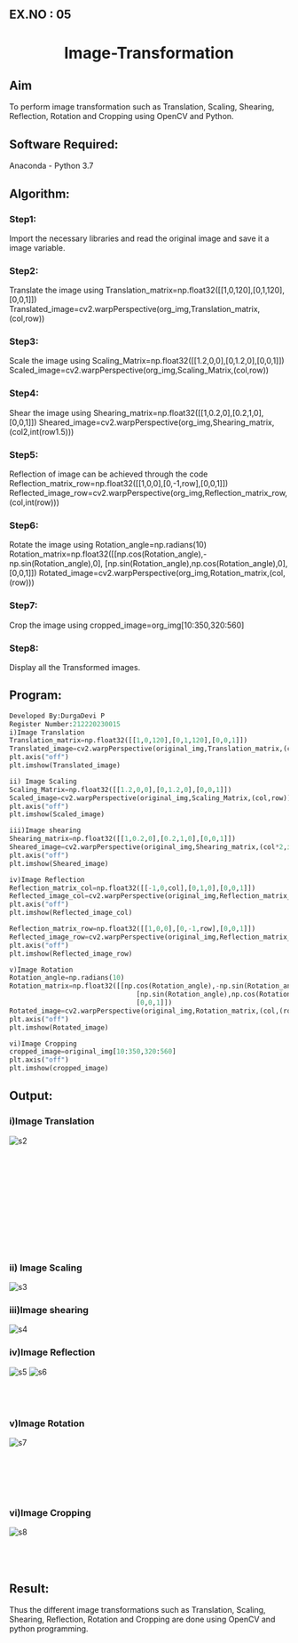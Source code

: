 ## EX.NO : 05
# <p align="center"> Image-Transformation</p>
## Aim
To perform image transformation such as Translation, Scaling, Shearing, Reflection, Rotation and Cropping using OpenCV and Python.

## Software Required:
Anaconda - Python 3.7

## Algorithm:
### Step1:
Import the necessary libraries and read the original image and save it a image variable.
<br>

### Step2:
Translate the image using Translation_matrix=np.float32([[1,0,120],[0,1,120],[0,0,1]]) Translated_image=cv2.warpPerspective(org_img,Translation_matrix,(col,row))
<br>

### Step3:
Scale the image using Scaling_Matrix=np.float32([[1.2,0,0],[0,1.2,0],[0,0,1]]) Scaled_image=cv2.warpPerspective(org_img,Scaling_Matrix,(col,row))
<br>

### Step4:
Shear the image using Shearing_matrix=np.float32([[1,0.2,0],[0.2,1,0],[0,0,1]]) Sheared_image=cv2.warpPerspective(org_img,Shearing_matrix,(col2,int(row1.5)))
<br>

### Step5:
Reflection of image can be achieved through the code Reflection_matrix_row=np.float32([[1,0,0],[0,-1,row],[0,0,1]]) Reflected_image_row=cv2.warpPerspective(org_img,Reflection_matrix_row,(col,int(row)))
<br>

### Step6:
Rotate the image using Rotation_angle=np.radians(10) Rotation_matrix=np.float32([[np.cos(Rotation_angle),-np.sin(Rotation_angle),0], [np.sin(Rotation_angle),np.cos(Rotation_angle),0], [0,0,1]]) Rotated_image=cv2.warpPerspective(org_img,Rotation_matrix,(col,(row)))
<br>

### Step7:
Crop the image using cropped_image=org_img[10:350,320:560]
<br>

### Step8:
Display all the Transformed images.
<br>

## Program:
```python
Developed By:DurgaDevi P
Register Number:212220230015
i)Image Translation
Translation_matrix=np.float32([[1,0,120],[0,1,120],[0,0,1]])
Translated_image=cv2.warpPerspective(original_img,Translation_matrix,(col,row))
plt.axis("off")
plt.imshow(Translated_image)

ii) Image Scaling
Scaling_Matrix=np.float32([[1.2,0,0],[0,1.2,0],[0,0,1]])
Scaled_image=cv2.warpPerspective(original_img,Scaling_Matrix,(col,row))
plt.axis("off")
plt.imshow(Scaled_image)

iii)Image shearing
Shearing_matrix=np.float32([[1,0.2,0],[0.2,1,0],[0,0,1]])
Sheared_image=cv2.warpPerspective(original_img,Shearing_matrix,(col*2,int(row*1.5)))
plt.axis("off")
plt.imshow(Sheared_image)

iv)Image Reflection
Reflection_matrix_col=np.float32([[-1,0,col],[0,1,0],[0,0,1]])
Reflected_image_col=cv2.warpPerspective(original_img,Reflection_matrix_col,(col,int(row)))
plt.axis("off")
plt.imshow(Reflected_image_col)

Reflection_matrix_row=np.float32([[1,0,0],[0,-1,row],[0,0,1]])
Reflected_image_row=cv2.warpPerspective(original_img,Reflection_matrix_row,(col,int(row)))
plt.axis("off")
plt.imshow(Reflected_image_row)

v)Image Rotation
Rotation_angle=np.radians(10)
Rotation_matrix=np.float32([[np.cos(Rotation_angle),-np.sin(Rotation_angle),0],
                                [np.sin(Rotation_angle),np.cos(Rotation_angle),0],
                                [0,0,1]])
Rotated_image=cv2.warpPerspective(original_img,Rotation_matrix,(col,(row)))
plt.axis("off")
plt.imshow(Rotated_image)

vi)Image Cropping
cropped_image=original_img[10:350,320:560]
plt.axis("off")
plt.imshow(cropped_image)
```
## Output:
### i)Image Translation
![s2](https://user-images.githubusercontent.com/75235704/165687471-dc53fb34-4b8d-49da-9901-60e3c0294a36.png)
<br>
<br>
<br>
<br>
<br>
<br>
<br>
<br>
<br>
<br>
<br>
<br>

### ii) Image Scaling
![s3](https://user-images.githubusercontent.com/75235704/165687648-35862b38-f05d-4d72-9425-36fac80b9152.png)
<br>

### iii)Image shearing
![s4](https://user-images.githubusercontent.com/75235704/165688178-ae23b83c-8730-48be-ae9f-d54b649ceb73.png)
<br>

### iv)Image Reflection
![s5](https://user-images.githubusercontent.com/75235704/165688029-e6375727-32fd-4636-95f7-17f8b8d14fdb.png)
![s6](https://user-images.githubusercontent.com/75235704/165688042-b89f1bde-62c8-4ab9-98dc-ad811b1a572d.png)
<br>
<br>
<br>
<br>

### v)Image Rotation
![s7](https://user-images.githubusercontent.com/75235704/165688115-6aa08e98-4cf9-418d-94d9-ff86a755754e.png)
<br>
<br>
<br>
<br>
<br>
<br>



### vi)Image Cropping
![s8](https://user-images.githubusercontent.com/75235704/165688066-e2380c3c-32f4-4990-bf8f-004426ad8c1c.png)
<br>
<br>
<br>
<br>




## Result: 

Thus the different image transformations such as Translation, Scaling, Shearing, Reflection, Rotation and Cropping are done using OpenCV and python programming.
